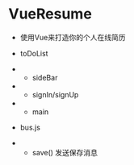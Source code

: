 # VueResume

- 使用Vue来打造你的个人在线简历

- toDoList

- - sideBar

- - signIn/signUp

- - main

- bus.js

- - save() 发送保存消息

